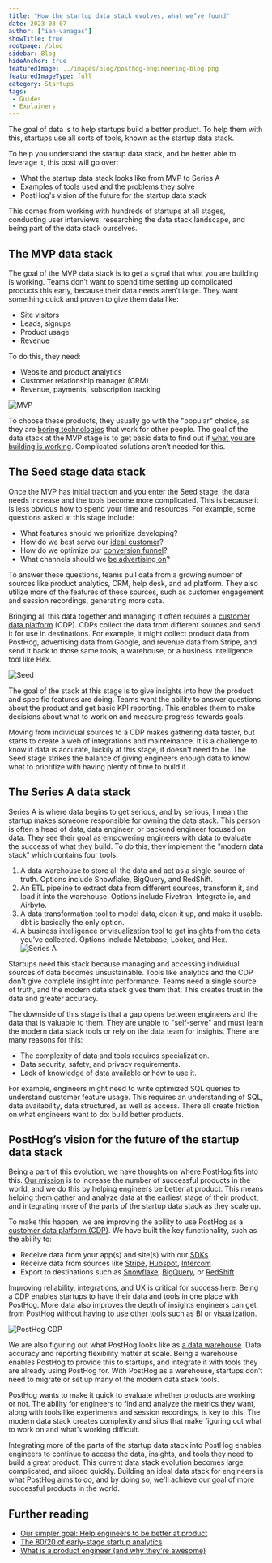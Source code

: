 ```yaml
---
title: "How the startup data stack evolves, what we’ve found"
date: 2023-03-07
author: ["ian-vanagas"]
showTitle: true
rootpage: /blog
sidebar: Blog
hideAnchor: true
featuredImage: ../images/blog/posthog-engineering-blog.png
featuredImageType: full
category: Startups
tags:
 - Guides
 - Explainers
---
```


The goal of data is to help startups build a better product. To help them with this, startups use all sorts of tools, known as the startup data stack. 

To help you understand the startup data stack, and be better able to leverage it, this post will go over:
- What the startup data stack looks like from MVP to Series A
- Examples of tools used and the problems they solve
- PostHog's vision of the future for the startup data stack

This comes from working with hundreds of startups at all stages, conducting user interviews, researching the data stack landscape, and being part of the data stack ourselves.

## The MVP data stack

The goal of the MVP data stack is to get a signal that what you are building is working. Teams don’t want to spend time setting up complicated products this early, because their data needs aren’t large. They want something quick and proven to give them data like:

- Site visitors
- Leads, signups
- Product usage
- Revenue

To do this, they need:

- Website and product analytics
- Customer relationship manager (CRM)
- Revenue, payments, subscription tracking

![MVP](../images/blog/startup-data-stack/mvp.png)

To choose these products, they usually go with the "popular" choice, as they are [boring technologies](https://mcfunley.com/choose-boring-technology) that work for other people. The goal of the data stack at the MVP stage is to get basic data to find out if [what you are building is working](/blog/early-stage-analytics). Complicated solutions aren’t needed for this.

## The Seed stage data stack

Once the MVP has initial traction and you enter the Seed stage, the data needs increase and the tools become more complicated. This is because it is less obvious how to spend your time and resources. For example, some questions asked at this stage include:

- What features should we prioritize developing?
- How do we best serve our [ideal customer](/blog/creating-ideal-customer-profile)?
- How do we optimize our [conversion funnel](/tutorials/funnels)?
- What channels should we [be advertising on](/blog/dev-marketing-for-startups)?

To answer these questions, teams pull data from a growing number of sources like product analytics, CRM, help desk, and ad platform. They also utilize more of the features of these sources, such as customer engagement and session recordings, generating more data.

Bringing all this data together and managing it often requires a [customer data platform](/docs/integrate/cdp) (CDP). CDPs collect the data from different sources and send it for use in destinations. For example, it might collect product data from PostHog, advertising data from Google, and revenue data from Stripe, and send it back to those same tools, a warehouse, or a business intelligence tool like Hex.

![Seed](../images/blog/startup-data-stack/seed.png)

The goal of the stack at this stage is to give insights into how the product and specific features are doing. Teams want the ability to answer questions about the product and get basic KPI reporting. This enables them to make decisions about what to work on and measure progress towards goals.

Moving from individual sources to a CDP makes gathering data faster, but starts to create a web of integrations and mainteinance. It is a challenge to know if data is accurate, luckily at this stage, it doesn't need to be. The Seed stage strikes the balance of giving engineers enough data to know what to prioritize with having plenty of time to build it.

## The Series A data stack

Series A is where data begins to get serious, and by serious, I mean the startup makes someone responsible for owning the data stack. This person is often a head of data, data engineer, or backend engineer focused on data. They see their goal as empowering engineers with data to evaluate the success of what they build. To do this, they implement the "modern data stack" which contains four tools:

1. A data warehouse to store all the data and act as a single source of truth. Options include Snowflake, BigQuery, and RedShift.
2. An ETL pipeline to extract data from different sources, transform it, and load it into the warehouse. Options include Fivetran, Integrate.io, and Airbyte.
3. A data transformation tool to model data, clean it up, and make it usable. dbt is basically the only option.
4. A business intelligence or visualization tool to get insights from the data you’ve collected. Options include Metabase, Looker, and Hex.
![Series A](../images/blog/startup-data-stack/series-a.png)

Startups need this stack because managing and accessing individual sources of data becomes unsustainable. Tools like analytics and the CDP don't give complete insight into performance. Teams need a single source of truth, and the modern data stack gives them that. This creates trust in the data and greater accuracy.

The downside of this stage is that a gap opens between engineers and the data that is valuable to them. They are unable to "self-serve" and must learn the modern data stack tools or rely on the data team for insights. There are many reasons for this:

- The complexity of data and tools requires specialization.
- Data security, safety, and privacy requirements.
- Lack of knowledge of data available or how to use it.

For example, engineers might need to write optimized SQL queries to understand customer feature usage. This requires an understanding of SQL, data availability, data structured, as well as access. There all create friction on what engineers want to do: build better products. 

## PostHog’s vision for the future of the startup data stack

Being a part of this evolution, we have thoughts on where PostHog fits into this. [Our mission](/handbook/strategy/overview) is to increase the number of successful products in the world, and we do this by helping engineers be better at product. This means helping them gather and analyze data at the earliest stage of their product, and integrating more of the parts of the startup data stack as they scale up.

To make this happen, we are improving the ability to use PostHog as a [customer data platform (CDP)](https://github.com/PostHog/posthog/issues/13126). We have built the key functionality, such as the ability to:

- Receive data from your app(s) and site(s) with our [SDKs](/docs/integrate?tab=sdks)
- Receive data from sources like [Stripe](/apps/stripe-connector), [Hubspot](/apps/hubspot-connector), [Intercom](/apps/intercom)
- Export to destinations such as [Snowflake](/apps/snowflake-export), [BigQuery](/apps/bigquery-export), or [RedShift](/apps/redshift-export)

Improving reliability, integrations, and UX is critical for success here. Being a CDP enables startups to have their data and tools in one place with PostHog. More data also improves the depth of insights engineers can get from PostHog without having to use other tools such as BI or visualization.

![PostHog CDP](../images/blog/startup-data-stack/posthog-cdp.png)

We are also figuring out what PostHog looks like as [a data warehouse](https://github.com/PostHog/posthog/issues/14406). Data accuracy and reporting flexibility matter at scale. Being a warehouse enables PostHog to provide this to startups, and integrate it with tools they are already using PostHog for. With PostHog as a warehouse, startups don’t need to migrate or set up many of the modern data stack tools.

PostHog wants to make it quick to evaluate whether products are working or not. The ability for engineers to find and analyze the metrics they want, along with tools like experiments and session recordings, is key to this. The modern data stack creates complexity and silos that make figuring out what to work on and what’s working difficult.

Integrating more of the parts of the startup data stack into PostHog enables engineers to continue to access the data, insights, and tools they need to build a great product. This current data stack evolution becomes large, complicated, and siloed quickly. Building an ideal data stack for engineers is what PostHog aims to do, and by doing so, we'll achieve our goal of more successful products in the world.

## Further reading

- [Our simpler goal: Help engineers to be better at product](/blog/helping-engineers-to-product)
- [The 80/20 of early-stage startup analytics](/blog/early-stage-analytics)
- [What is a product engineer (and why they're awesome)](/blog/what-is-a-product-engineer)
